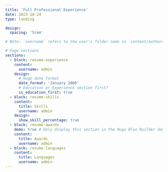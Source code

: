 ```yaml
---
title: 'Full Professional Experience'
date: 2023-10-24
type: landing

design:
  spacing: '5rem'

# Note: `username` refers to the user's folder name in `content/authors/`

# Page sections
sections:
  - block: resume-experience
    content:
      username: admin
    design:
      # Hugo date format
      date_format: 'January 2006'
      # Education or Experience section first?
      is_education_first: true
  - block: resume-skills
    content:
      title: Skills
      username: admin
    design:
      show_skill_percentage: true
  - block: resume-awards
    demo: true # Only display this section in the Hugo Blox Builder demo site
    content:
      title: Awards
      username: admin
  - block: resume-languages
    content:
      title: Languages
      username: admin
---
```

